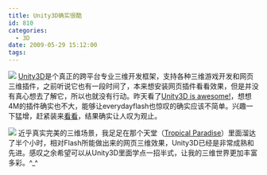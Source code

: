 ```yaml
---
title: Unity3D确实很酷
id: 810
categories:
  - 3D
date: 2009-05-29 15:12:00
tags:
---
```


<div xmlns='http://www.w3.org/1999/xhtml'>

![](http://download.unity3d.com/images/top-menu/mm_unity_icon.png)
[Unity3D](http://unity3d.com/)是个真正的跨平台专业三维开发框架，支持各种三维游戏开发和网页三维插件，之前听说它也有一段时间了，本来想安装网页插件看看效果，但是并没有真心想去了解它，所以也就没有行动。昨天看了[Unity3D is awesome!](http://www.everydayflash.com/blog/index.php/2009/05/27/flash-vs-unity3d/)，想想4M的插件确实也不大，能够让everydayflash也惊叹的确实应该不简单。兴趣一下猛增，赶紧装来[看看](http://unity3d.com/gallery/live-demos/tropical-paradise)，结果确实让人叹为观止。

![](http://unity3d.com/gallery/images/terrains.jpg)
近乎真实完美的三维场景，我足足在那个天堂（[Tropical Paradise](http://unity3d.com/gallery/live-demos/tropical-paradise)）里面溜达了半个小时，相对Flash所能做出来的网页三维效果，Unity3D已经是非常成熟和先进。感叹之余希望可以从Unity3D里面学点一招半式，让我的三维世界更加丰富多彩。^_^
</div>